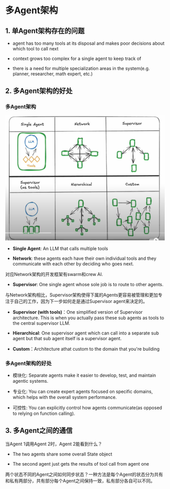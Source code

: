 # 多Agent架构

## 1. 单Agent架构存在的问题

- agent has too many tools at its disposal and makes poor decisions about which tool to call next

- context grows too complex for a single agent to keep track of

- there is a need for multiple specialization areas in the system(e.g. planner, researcher, math expert, etc.) 

## 2. 多Agent架构的好处

### 多Agent架构

![多Agent架构](../img/img0.png)

- **Single Agent**: An LLM that calls multiple tools

- **Network**: these agents each have their own individual tools and they communicate with each other by deciding who goes next.

对应Network架构的开发框架有swarm和crew AI.

- **Supervisor**: One single agent whose sole job is to route to other agents.

与Network架构相比，Supervisor架构使得下属的Agents更容易被管理和更加专注于自己的工作，因为下一步如何走是通过Supervisor agent来决定的。

- **Supervisor (with tools)**：One simplified version of Supervisor architecture. This is when you actually pass these sub agents as tools to the central supervisor LLM.

- **Hierarchical**: One supervisor agent which can call into a separate sub agent but that sub agent itself is a supervisor agent.

- **Custom**：Architecture athat custom to the domain that you're building

### 多Agent架构的好处

- 模块化: Separate agents make it easier to develop, test, and maintain agentic systems.

- 专业化: You can create expert agents focused on specific domains, which helps with the overall system performance.

- 可控性: You can explicitly control how agents communicate(as opposed to relying on function calling). 

## 3. 多Agent之间的通信
当Agent 1调用Agent 2时，Agent 2能看到什么？

- The two agents share some overall State object

- The second agent just gets the results of tool call from agent one

两个状态不同的Agent之间如何同步状态？一种方法是每个Agent的状态分为共有和私有两部分，共有部分每个Agent之间保持一致，私有部分各自可以不同。

